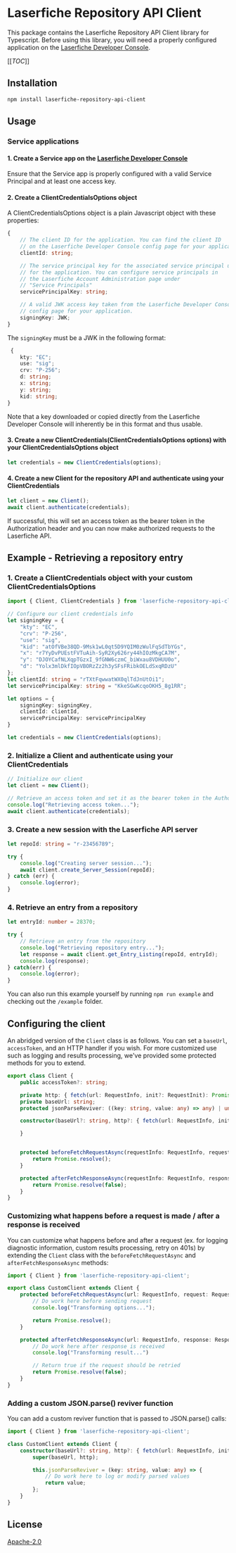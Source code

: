 # Laserfiche Repository API Client

This package contains the Laserfiche Repository API Client library for Typescript. Before using this library, you will need a properly configured application on the [Laserfiche Developer Console](https://app.laserfiche.com/devconsole/). 

[[_TOC_]]


## Installation

```bash
npm install laserfiche-repository-api-client
```

## Usage

### Service applications

#### 1. Create a Service app on the [Laserfiche Developer Console](https://app.laserfiche.com/devconsole/)
Ensure that the Service app is properly configured with a valid Service Principal and at least one access key.

#### 2. Create a ClientCredentialsOptions object
A ClientCredentialsOptions object is a plain Javascript object with these properties:

```typescript
{
    // The client ID for the application. You can find the client ID 
    // on the Laserfiche Developer Console config page for your application
    clientId: string;

    // The service principal key for the associated service principal user
    // for the application. You can configure service principals in 
    // the Laserfiche Account Administration page under 
    // "Service Principals"
    servicePrincipalKey: string;

    // A valid JWK access key taken from the Laserfiche Developer Console
    // config page for your application. 
    signingKey: JWK;
}
```

The `signingKey` must be a JWK in the following format:
``` typescript
 {
    kty: "EC";
    use: "sig";
    crv: "P-256";
    d: string;
    x: string;
    y: string;
    kid: string;
}
```
Note that a key downloaded or copied directly from the Laserfiche Developer Console will inherently be in this format and thus usable. 

#### 3. Create a new ClientCredentials(ClientCredentialsOptions options) with your ClientCredentialsOptions object
```typescript
let credentials = new ClientCredentials(options);
```
#### 4. Create a new Client for the repository API and authenticate using your ClientCredentials
```typescript
let client = new Client();
await client.authenticate(credentials);
```

If successful, this will set an access token as the bearer token in the Authorization header and you can now make authorized requests to the Laserfiche API.

## Example - Retrieving a repository entry
### 1. Create a ClientCredentials object with your custom ClientCredentialsOptions
``` typescript
import { Client, ClientCredentials } from 'laserfiche-repository-api-client';

// Configure our client credentials info
let signingKey = {
	"kty": "EC",
	"crv": "P-256",
	"use": "sig",
	"kid": "atOfVBe38QD-9Msk1wL0qt5D9YQIM0zWulFqSdTbYGs",
	"x": "r7YyDvPUEstFVTuAih-SyR2Xy626ry44hIOzMkgCA7M",
	"y": "DJOYCafNLXqpTGzxI_9fGNW6czmC_biWxau8VDHUU0o",
	"d": "Yolx3mlDkfIOpVBORzZz2h3ySFsFRibkOELdSxqRDzU"
};
let clientId: string = "rTXtFqwwatWX0qlTdJnUtOi1";
let servicePrincipalKey: string = "KkeSGwKcqoOKH5_8g1RR";

let options = {
    signingKey: signingKey,
    clientId: clientId,
    servicePrincipalKey: servicePrincipalKey
}

let credentials = new ClientCredentials(options);
```
### 2. Initialize a Client and authenticate using your ClientCredentials

``` typescript
// Initialize our client
let client = new Client();

// Retrieve an access token and set it as the bearer token in the Authorization header
console.log("Retrieving access token...");
await client.authenticate(credentials);
```
### 3. Create a new session with the Laserfiche API server
``` typescript
let repoId: string = "r-23456789";

try {
    console.log("Creating server session...");
    await client.create_Server_Session(repoId);
} catch (err) {
    console.log(error);
}
```
### 4. Retrieve an entry from a repository 
``` typescript
let entryId: number = 28370;

try { 
    // Retrieve an entry from the repository
    console.log("Retrieving repository entry...");
    let response = await client.get_Entry_Listing(repoId, entryId);
    console.log(response);
} catch(err) {
    console.log(error);
}
```

You can also run this example yourself by running `npm run example` and checking out the `/example` folder.

## Configuring the client

An abridged version of the `Client` class is as follows. You can set a `baseUrl`, `accessToken`, and an HTTP handler if you wish. For more customized use such as logging and results processing, we've provided some protected methods for you to extend. 

```typescript
export class Client {
    public accessToken?: string;

    private http: { fetch(url: RequestInfo, init?: RequestInit): Promise<Response> };
    private baseUrl: string;
    protected jsonParseReviver: ((key: string, value: any) => any) | undefined = undefined;

    constructor(baseUrl?: string, http?: { fetch(url: RequestInfo, init?: RequestInit): Promise<Response> }) {

    }


    protected beforeFetchRequestAsync(requestInfo: RequestInfo, request: RequestInit, requestHeaders?: HeadersInit): Promise<void> { 
        return Promise.resolve(); 
    } 

    protected afterFetchResponseAsync(requestInfo: RequestInfo, response: Response): Promise<boolean> {
        return Promise.resolve(false);
    }
}
```


### Customizing what happens before a request is made / after a response is received

You can customize what happens before and after a request (ex. for logging diagnostic information, custom results processing, retry on 401s) by extending the `Client` class with the `beforeFetchRequestAsync` and `afterFetchResponseAsync` methods:

```typescript
import { Client } from 'laserfiche-repository-api-client';

export class CustomClient extends Client {
    protected beforeFetchRequestAsync(url: RequestInfo, request: RequestInit, requestHeaders?: HeadersInit): Promise<void> { 
        // Do work here before sending request
        console.log("Transforming options...");

        return Promise.resolve();
    } 

    protected afterFetchResponseAsync(url: RequestInfo, response: Response): Promise<boolean> {
        // Do work here after response is received 
        console.log("Transforming result...")

        // Return true if the request should be retried
        return Promise.resolve(false);
    }
}
```

### Adding a custom JSON.parse() reviver function
You can add a custom reviver function that is passed to JSON.parse() calls:
```typescript
import { Client } from 'laserfiche-repository-api-client';

class CustomClient extends Client {
    constructor(baseUrl?: string, http?: { fetch(url: RequestInfo, init?: RequestInit): Promise<Response> }) {
        super(baseUrl, http);

        this.jsonParseReviver = (key: string, value: any) => {
            // Do work here to log or modify parsed values
            return value; 
        };
    }
}
```


## License
[Apache-2.0](https://choosealicense.com/licenses/apache-2.0/)